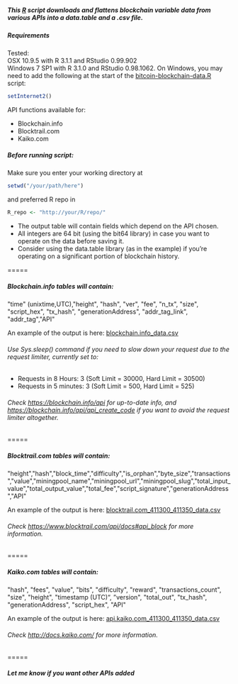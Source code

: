 
##### This [R](http://r-project.org) script downloads and flattens blockchain variable data from various APIs into a data.table and a .csv file. 
  
  
  
##### Requirements  
Tested:  
OSX 10.9.5 with R 3.1.1 and RStudio 0.99.902  
Windows 7 SP1 with R 3.1.0 and RStudio 0.98.1062. On Windows, you may need to add the following at the start of the [bitcoin-blockchain-data.R](https://github.com/organofcorti/bitcoin-blockchain-data/blob/master/bitcoin-blockchain-data.R) script:

```R
setInternet2()
```

API functions available for:
* Blockchain.info
* Blocktrail.com
* Kaiko.com

##### Before running script:
Make sure you enter your working directory at  
```R
setwd("/your/path/here")
```  
and preferred R repo in
```R
R_repo <- "http://your/R/repo/"
```

* The output table will contain fields which depend on the API chosen.
* All integers are 64 bit (using the bit64 library) in case you want to operate on the data before saving it. 
* Consider using the data.table library (as in the example) if you’re operating on a significant portion of blockchain history.  


=====

##### Blockchain.info tables will contain:
"time" (unixtime,UTC),"height", "hash", "ver", "fee", "n_tx", "size", "script_hex", "tx_hash", "generationAddress", "addr_tag_link", "addr_tag","API"

An example of the output is here: [blockchain.info_data.csv](https://github.com/organofcorti/bitcoin-blockchain-data/blob/master/blockchain.info_411300_411350_data.csv)

###### Use Sys.sleep() command if you need to slow down your request due to the request limiter, currently set to:
   * Requests in 8 Hours: 3 (Soft Limit = 30000, Hard Limit = 30500) 
   * Requests in 5 minutes: 3 (Soft Limit = 500, Hard Limit = 525) 

  
###### Check https://blockchain.info/api for up-to-date info, and https://blockchain.info/api/api_create_code if you want to avoid the request limiter altogether.
=====

##### Blocktrail.com tables will contain:
"height","hash","block_time","difficulty","is_orphan","byte_size","transactions","value","miningpool_name","miningpool_url","miningpool_slug","total_input_value","total_output_value","total_fee","script_signature","generationAddress","API"

An example of the output is here: [blocktrail.com_411300_411350_data.csv](https://github.com/organofcorti/bitcoin-blockchain-data/blob/master/blocktrail.com_411300_411350_data.csv)

###### Check https://www.blocktrail.com/api/docs#api_block for more information.
=====

##### Kaiko.com tables will contain:
"hash", "fees", "value", "bits", "difficulty", "reward", "transactions_count", "size", "height", "timestamp (UTC)“, ”version", "total_out", "tx_hash", "generationAddress", "script_hex", "API"


An example of the output is here: [api.kaiko.com_411300_411350_data.csv](https://github.com/organofcorti/bitcoin-blockchain-data/blob/master/api.kaiko.com_411300_411350_data.csv)

###### Check http://docs.kaiko.com/ for more information.
=====


##### Let me know if you want other APIs added


